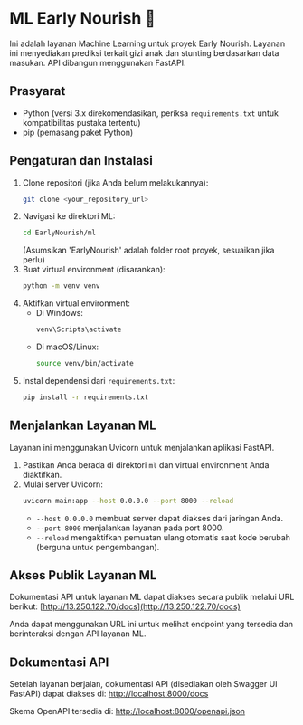 # ML Early Nourish 🌾

Ini adalah layanan Machine Learning untuk proyek Early Nourish. Layanan ini menyediakan prediksi terkait gizi anak dan stunting berdasarkan data masukan. API dibangun menggunakan FastAPI.

## Prasyarat
- Python (versi 3.x direkomendasikan, periksa `requirements.txt` untuk kompatibilitas pustaka tertentu)
- pip (pemasang paket Python)

## Pengaturan dan Instalasi
1. Clone repositori (jika Anda belum melakukannya):
   ```bash
   git clone <your_repository_url>
   ```
2. Navigasi ke direktori ML:
   ```bash
   cd EarlyNourish/ml
   ```
   (Asumsikan 'EarlyNourish' adalah folder root proyek, sesuaikan jika perlu)
3. Buat virtual environment (disarankan):
   ```bash
   python -m venv venv
   ```
4. Aktifkan virtual environment:
   - Di Windows:
     ```bash
     venv\Scripts\activate
     ```
   - Di macOS/Linux:
     ```bash
     source venv/bin/activate
     ```
5. Instal dependensi dari `requirements.txt`:
   ```bash
   pip install -r requirements.txt
   ```

## Menjalankan Layanan ML
Layanan ini menggunakan Uvicorn untuk menjalankan aplikasi FastAPI.
1. Pastikan Anda berada di direktori `ml` dan virtual environment Anda diaktifkan.
2. Mulai server Uvicorn:
   ```bash
   uvicorn main:app --host 0.0.0.0 --port 8000 --reload
   ```
   - `--host 0.0.0.0` membuat server dapat diakses dari jaringan Anda.
   - `--port 8000` menjalankan layanan pada port 8000.
   - `--reload` mengaktifkan pemuatan ulang otomatis saat kode berubah (berguna untuk pengembangan).

## Akses Publik Layanan ML
Dokumentasi API untuk layanan ML dapat diakses secara publik melalui URL berikut:
[http://13.250.122.70/docs](http://13.250.122.70/docs)

Anda dapat menggunakan URL ini untuk melihat endpoint yang tersedia dan berinteraksi dengan API layanan ML.

## Dokumentasi API
Setelah layanan berjalan, dokumentasi API (disediakan oleh Swagger UI FastAPI) dapat diakses di:
[http://localhost:8000/docs](http://localhost:8000/docs)

Skema OpenAPI tersedia di:
[http://localhost:8000/openapi.json](http://localhost:8000/openapi.json)
